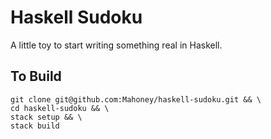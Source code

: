 Haskell Sudoku
==============

A little toy to start writing something real in Haskell.

To Build
--------

```
git clone git@github.com:Mahoney/haskell-sudoku.git && \
cd haskell-sudoku && \
stack setup && \
stack build
```
